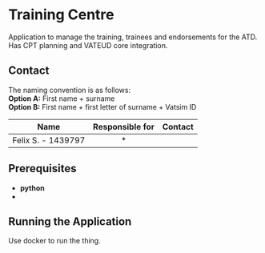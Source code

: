 # Training Centre

Application to manage the training, trainees and endorsements for the ATD.
Has CPT planning and VATEUD core integration.

## Contact

The naming convention is as follows:  
**Option A:** First name + surname  
**Option B:** First name + first letter of surname + Vatsim ID  

|         Name         | Responsible for |                     Contact                     |
| :------------------: | :-------------: | :---------------------------------------------: |
| Felix S. - 1439797 |    *     |  |

## Prerequisites
- **python**
- 
## Running the Application

Use docker to run the thing.
